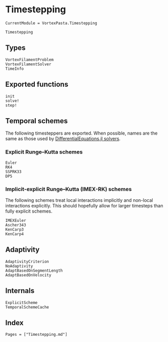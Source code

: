 # Timestepping

```@meta
CurrentModule = VortexPasta.Timestepping
```

```@docs
Timestepping
```

## Types

```@docs
VortexFilamentProblem
VortexFilamentSolver
TimeInfo
```

## Exported functions

```@docs
init
solve!
step!
```

## Temporal schemes

The following timesteppers are exported.
When possible, names are the same as those used by [DifferentialEquations.jl solvers](https://docs.sciml.ai/DiffEqDocs/stable/solvers/ode_solve/).

### Explicit Runge–Kutta schemes

```@docs
Euler
RK4
SSPRK33
DP5
```

### Implicit-explicit Runge–Kutta (IMEX-RK) schemes

The following schemes treat local interactions implicitly and non-local interactions explicitly.
This should hopefully allow for larger timesteps than fully explicit schemes.

```@docs
IMEXEuler
Ascher343
KenCarp3
KenCarp4
```

## Adaptivity

```@docs
AdaptivityCriterion
NoAdaptivity
AdaptBasedOnSegmentLength
AdaptBasedOnVelocity
```

## Internals

```@docs
ExplicitScheme
TemporalSchemeCache
```

## Index

```@index
Pages = ["Timestepping.md"]
```

